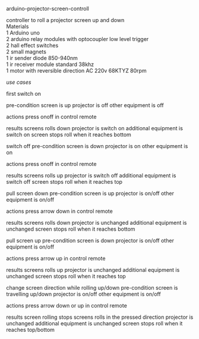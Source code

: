 arduino-projector-screen-controll

controller to roll a projector screen up and down<br>
Materials<br>
 1 Arduino uno<br>
 2 arduino relay modules with optocoupler low level trigger<br>
 2 hall effect switches<br>
 2 small magnets<br>
 1 ir sender diode 850-940nm<br>
 1 ir receiver module standard 38khz<br> 
 1 motor with reversible direction AC 220v 68KTYZ 80rpm<br>
 
*use cases*

first switch on

pre-condition
screen is up
projector is off
other equipment is off

actions
press onoff in control remote

results
screens rolls down
projector is switch on
additional equipment is switch on
screen stops roll when it reaches bottom

switch off
pre-condition
screen is down
projector is on
other equipment is on

actions
press onoff in control remote

results
screens rolls up
projector is switch off
additional equipment is switch off
screen stops roll when it reaches top

pull screen down
pre-condition
screen is up
projector is on/off
other equipment is on/off

actions
press arrow down in control remote

results
screens rolls down
projector is unchanged
additional equipment is unchanged
screen stops roll when it reaches bottom

pull screen up
pre-condition
screen is down
projector is on/off
other equipment is on/off

actions
press arrow up in control remote

results
screens rolls up
projector is unchanged
additional equipment is unchanged
screen stops roll when it reaches top

change screen direction while rolling up/down
pre-condition
screen is travelling up/down
projector is on/off
other equipment is on/off

actions
press arrow down or up in control remote

results
screen rolling stops
screens rolls in the pressed direction
projector is unchanged
additional equipment is unchanged
screen stops roll when it reaches top/bottom



